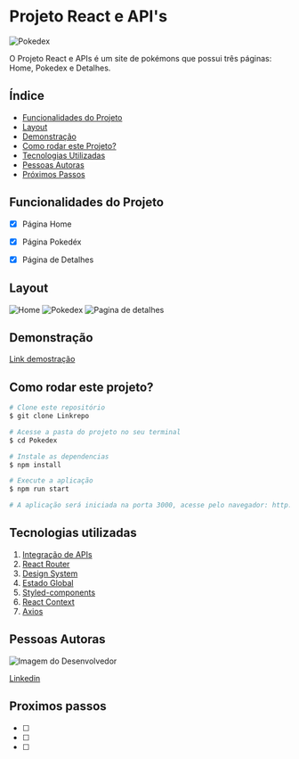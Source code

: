 # Projeto React e API's
![Pokedex](https://pluspng.com/img-png/pokemon-logo-png-pokemon-logo-text-png-1428-1390.png)

O Projeto React e APIs é um site de pokémons que possui três páginas: Home, Pokedex e Detalhes.

## Índice 
- <a href ="#funcionalidades">Funcionalidades do Projeto</a>
- <a href="#Layout">Layout</a>
- <a href="#demonstraçao">Demonstração</a>
- <a href="#rodar">Como rodar este Projeto?</a>
- <a href="#tecnologias">Tecnologias Utilizadas</a>
- <a href="#autoras">Pessoas Autoras</a>
- <a href="#passos">Próximos Passos</a>

## Funcionalidades do Projeto
- [x] Página Home
- [x] Página Pokedéx
- [x] Página de Detalhes


## Layout

![Home](https://codaio.imgix.net/docs/uQBJ-J3TJr/blobs/bl-RJ_sX0DL4T/7455d10f2af0244c8db4147c0f0c653f62c192faf4afed7152b4d0533a6e5ae088eba120ee25841ffca075ff1e513a895ddb48dbd0f5bdd27b3c4881e6fcac916c17cab56ce9bccb046d12ad55b7cbd36a59f1883e41e6892f5c53a5a2f75bff0e14c846?auto=format%2Ccompress&fit=max&lossless=true)
![Pokedex](https://codaio.imgix.net/docs/uQBJ-J3TJr/blobs/bl-lKHG4JTn8x/5b5507a2882f6b7ad884b45e3fbcfa5ecc05e93920efae0da33398bd575666d10bdcb3984721a17cc094c717f41dc61faf44a85269c017b9ba360b5c54276b0b7158d02db59f871021b5bf13a8187c0d60fb31f9424c8a9c7ff6b81f796242b43e4c7e09?auto=format%2Ccompress&fit=max&lossless=true)
![Pagina de detalhes](https://codaio.imgix.net/docs/uQBJ-J3TJr/blobs/bl-sHPBx8AAtj/316d669cb444c5915f993498f7275669f3d01fa39600a1551ab2239b2f3b3ebfaef0e1522620099f9171d78da66dd77e48639f3e15ba678604cfd43721d11e5eda1eb0188a9170ebe9aa74b937a656be83a119b319b1a7be68a4acee57ed881368b18bd4?auto=format%2Ccompress&fit=max&lossless=true)

## Demonstração

[Link demostração](vagabond-increase.surge.sh)

## Como rodar este projeto?

```bash
# Clone este repositório
$ git clone Linkrepo

# Acesse a pasta do projeto no seu terminal
$ cd Pokedex

# Instale as dependencias
$ npm install

# Execute a aplicação
$ npm run start 

# A aplicação será iniciada na porta 3000, acesse pelo navegador: http://localhost:3000
```

## Tecnologias utilizadas

1. [Integração de APIs]()
2. [React Router]()
3. [Design System]()
4. [Estado Global]()
5. [Styled-components]()
6. [React Context]()
7. [Axios]()

## Pessoas Autoras

<img style= "hidth:200px" src = "" alt="Imagem do Desenvolvedor">

[Linkedin](https://www.linkedin.com/in/alexandreshirotaresende/)

## Proximos passos 

- [ ] 
- [ ] 
- [ ]



